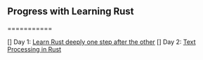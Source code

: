 ## Progress with Learning Rust

===========

[] Day 1: [Learn Rust deeply one step after the other](#learn-rust-deeply-one-step-after-the-other)
[] Day 2: [Text Processing in Rust](#text-processing-in-rust)